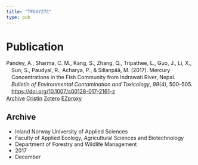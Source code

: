 ```yaml
---
title: "TFGXYZ7C"
type: pub
---
```

<h1>Publication</h1>
<article id="csl-bib-container-TFGXYZ7C" class="csl-bib-container">
  <div class="csl-bib-body" style="line-height: 1.35; padding-left: 1em; text-indent:-1em;">
  <div class="csl-entry">Pandey, A., Sharma, C. M., Kang, S., Zhang, Q., Tripathee, L., Guo, J., Li, X., Sun, S., Paudyal, R., Acharya, P., &amp; Sillanp&#xE4;&#xE4;, M. (2017). Mercury Concentrations in the Fish Community from Indrawati River, Nepal. <i>Bulletin of Environmental Contamination and Toxicology</i>, <i>99</i>(4), 500&#x2013;505. <a href="https://doi.org/10.1007/s00128-017-2161-z">https://doi.org/10.1007/s00128-017-2161-z</a></div>
</div>
  <div class="csl-bib-buttons">
    <a href="#taxonomy-article-TFGXYZ7C" class="csl-bib-button">Archive</a>
    <a href alt="Cristin URL" class="csl-bib-button">Cristin</a>
    <a href alt="Zotero URL" class="csl-bib-button">Zotero</a>
    <a href="http://ezproxy.inn.no/login?url=https://doi.org/10.1007/s00128-017-2161-z" class="csl-bib-button">EZproxy</a>
  </div>
  <div id="csl-bib-meta-container-TFGXYZ7C"></div>
</article>
<div id="csl-bib-meta-TFGXYZ7C" class="csl-bib-meta">
  <article id="taxonomy-article-TFGXYZ7C" class="taxonomy-article">
    <h1>Archive</h1>
    <ul>
      <li>Inland Norway University of Applied Sciences</li>
      <li>Faculty of Applied Ecology, Agricultural Sciences and Biotechnology</li>
      <li>Department of Forestry and Wildlife Management</li>
      <li>2017</li>
      <li>December</li>
    </ul>
  </article>
</div>
